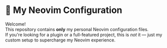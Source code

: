# 🚀 My Neovim Configuration

Welcome!  
This repository contains **only** my personal Neovim configuration files.  
If you're looking for a plugin or a full-featured project, this is *not* it — just my custom setup to supercharge my Neovim experience.
